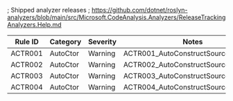 ﻿; Shipped analyzer releases
; https://github.com/dotnet/roslyn-analyzers/blob/main/src/Microsoft.CodeAnalysis.Analyzers/ReleaseTrackingAnalyzers.Help.md

Rule ID | Category | Severity | Notes
--------|----------|----------|-------
ACTR001 | AutoCtor | Warning  | ACTR001_AutoConstructSourceGenerator
ACTR002 | AutoCtor | Warning  | ACTR002_AutoConstructSourceGenerator
ACTR003 | AutoCtor | Warning  | ACTR003_AutoConstructSourceGenerator
ACTR004 | AutoCtor | Warning  | ACTR004_AutoConstructSourceGenerator

